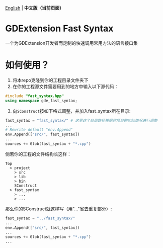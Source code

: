 [English](README.md) | **中文版（当前页面）**
# GDExtension Fast Syntax
一个为GDExtension开发者而定制的快速调用常用方法的语言接口集

# 如何使用？
1. 将本repo克隆到你的工程目录文件夹下
2. 在你的工程源文件需要用到的地方中输入以下源代码：
```C++
#include "fast_syntax.hpp"
using namespace gde_fast_syntax;
```
3. 向`SConstruct`按如下格式调整，并加入fast_syntax所在目录:
```Python
fast_syntax = "fast_syntax/" # 这里这个目录路径根据你项目的实际情况进行调整
...
# Rewrite default "env.Append"
env.Append(["src/", fast_syntax])
...
sources += Glob(fast_syntax + "*.cpp")
```
倘若你的工程的文件结构长这样：
```
Top
  > project
    > src
    > lib
    > bin
    SConstruct
  > fast_syntax
    > ...
    > ...
```
那么你的SConstruct就这样写（用"..."省去重复部分）:
```Python
fast_syntax = "../fast_syntax/"
...
env.Append(["src/", fast_syntax])
...
sources += Glob(fast_syntax + "*.cpp")
...
```
